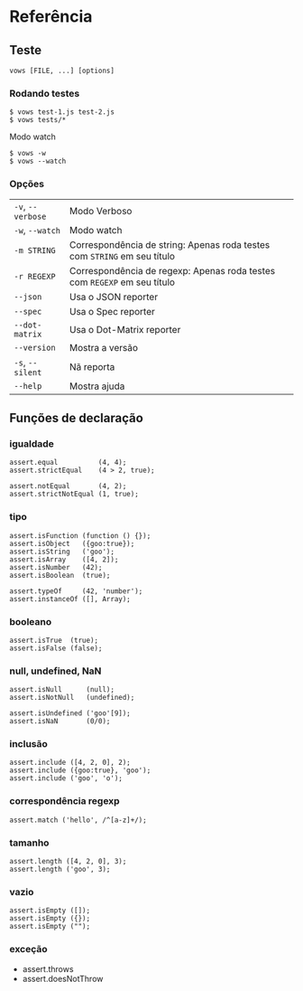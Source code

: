 Refer&ecirc;ncia
==========

Teste
-----------

    vows [FILE, ...] [options]

### Rodando testes #

    $ vows test-1.js test-2.js
    $ vows tests/*

Modo watch

    $ vows -w
    $ vows --watch

### Op&ccedil;&otilde;es #

<table cellspacing="10">
  <tr>
    <td><code>-v</code>, <code>--verbose</code></td>
    <td>Modo Verboso</td>
  </tr>
  <tr>
    <td><code>-w</code>, <code>--watch</code></td>
    <td>Modo watch</td>
  </tr>
  <tr>
    <td><code>-m STRING</code></td>
    <td>Correspond&ecirc;ncia de string: Apenas roda testes com <code>STRING</code> em seu t&iacute;tulo</td>
  </tr>
  <tr>
    <td><code>-r REGEXP</code></td>
    <td>Correspond&ecirc;ncia de regexp: Apenas roda testes com <code>REGEXP</code> em seu t&iacute;tulo</td>
  </tr>
  <tr>
    <td><code>--json</code></td>
    <td>Usa o JSON reporter</td>
  </tr>
  <tr>
    <td><code>--spec</code></td>
    <td>Usa o Spec reporter</td>
  </tr>
  <tr>
    <td><code>--dot-matrix</code></td>
    <td>Usa o Dot-Matrix reporter</td>
  </tr>
  <!-- <tr> -->
  <!--   <td><code>-no-color</code></td> -->
  <!--   <td>Don't use terminal colors</td> -->
  <!-- </tr> -->
  <tr>
    <td><code>--version</code></td>
    <td>Mostra a vers&atilde;o</td>
  </tr>
  <tr>
    <td><code>-s</code>, <code>--silent</code></td>
    <td>N&atilde; reporta</td>
  </tr>
  <tr>
    <td><code>--help</code></td>
    <td>Mostra ajuda</td>
  </tr>
</table>

Fun&ccedil;&otilde;es de declara&ccedil;&atilde;o
-------------------

### igualdade #

    assert.equal          (4, 4);
    assert.strictEqual    (4 > 2, true);

    assert.notEqual       (4, 2);
    assert.strictNotEqual (1, true);

### tipo #

    assert.isFunction (function () {});
    assert.isObject   ({goo:true});
    assert.isString   ('goo');
    assert.isArray    ([4, 2]);
    assert.isNumber   (42);
    assert.isBoolean  (true);

    assert.typeOf     (42, 'number');
    assert.instanceOf ([], Array);

### booleano #

    assert.isTrue  (true);
    assert.isFalse (false);

### null, undefined, NaN #

    assert.isNull      (null);
    assert.isNotNull   (undefined);

    assert.isUndefined ('goo'[9]);
    assert.isNaN       (0/0);

### inclus&atilde;o #

    assert.include ([4, 2, 0], 2);
    assert.include ({goo:true}, 'goo');
    assert.include ('goo', 'o');

### correspond&ecirc;ncia regexp #

    assert.match ('hello', /^[a-z]+/);

### tamanho #

    assert.length ([4, 2, 0], 3);
    assert.length ('goo', 3);

### vazio #

    assert.isEmpty ([]);
    assert.isEmpty ({});
    assert.isEmpty ("");

### exce&ccedil;&atilde;o #

- assert.throws
- assert.doesNotThrow


